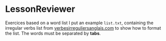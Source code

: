 # LessonReviewer
Exercices based on a word list 
I put an example `list.txt`, containing the irregular verbs list from [verbesirreguliersanglais.com](https://verbesirreguliersanglais.com/) to show how to format the list.
The words must be separated by **tabs**.
